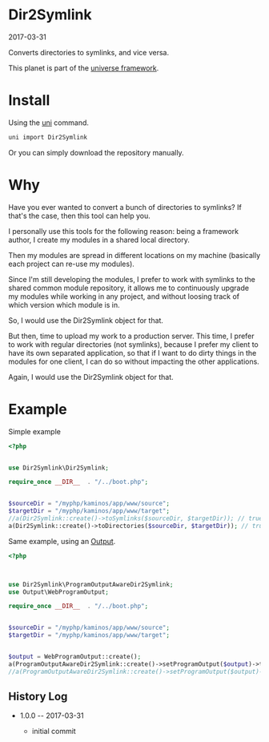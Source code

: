 Dir2Symlink
=================
2017-03-31


Converts directories to symlinks, and vice versa.



This planet is part of the [universe framework](https://github.com/karayabin/universe-snapshot).




Install
============
Using the [uni](https://github.com/lingtalfi/universe-naive-importer) command.

```bash
uni import Dir2Symlink
```

Or you can simply download the repository manually.





Why
======
Have you ever wanted to convert a bunch of directories to symlinks?
If that's the case, then this tool can help you.

I personally use this tools for the following reason:
being a framework author, I create my modules in a shared local directory.
 
Then my modules are spread in different locations on my machine (basically each project can 
re-use my modules).

Since I'm still developing the modules, I prefer to work with symlinks to the shared common module repository,
it allows me to continuously upgrade my modules while working in any project, and without loosing track of 
which version which module is in.

So, I would use the Dir2Symlink object for that.

But then, time to upload my work to a production server.
This time, I prefer to work with regular directories (not symlinks), because I prefer my client to have
its own separated application, so that if I want to do dirty things in the modules for one client, I can do so without
impacting the other applications.

Again, I would use the Dir2Symlink object for that.




Example
===========


Simple example

```php
<?php


use Dir2Symlink\Dir2Symlink;

require_once __DIR__  . "/../boot.php";


$sourceDir = "/myphp/kaminos/app/www/source";
$targetDir = "/myphp/kaminos/app/www/target";
//a(Dir2Symlink::create()->toSymlinks($sourceDir, $targetDir)); // true
a(Dir2Symlink::create()->toDirectories($sourceDir, $targetDir)); // true
```




Same example, using an [Output](https://github.com/lingtalfi/Output/).


```php
<?php



use Dir2Symlink\ProgramOutputAwareDir2Symlink;
use Output\WebProgramOutput;

require_once __DIR__  . "/../boot.php";


$sourceDir = "/myphp/kaminos/app/www/source";
$targetDir = "/myphp/kaminos/app/www/target";


$output = WebProgramOutput::create();
a(ProgramOutputAwareDir2Symlink::create()->setProgramOutput($output)->toSymlinks($sourceDir, $targetDir)); // true
//a(ProgramOutputAwareDir2Symlink::create()->setProgramOutput($output)->toDirectories($sourceDir, $targetDir); // true

```








History Log
------------------
    
- 1.0.0 -- 2017-03-31

    - initial commit
    
    
    
    
    